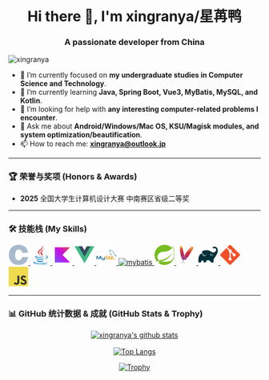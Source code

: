 <h1 align="center">Hi there 👋, I'm xingranya/星苒鸭</h1>
<h3 align="center">A passionate developer from China</h3>

<p align="left"> 
  <img src="https://komarev.com/ghpvc/?username=xingranya&label=Profile%20views&color=0e75b6&style=flat" alt="xingranya" />
</p>

- 🔭 I’m currently focused on **my undergraduate studies in Computer Science and Technology**.
- 🌱 I’m currently learning **Java, Spring Boot, Vue3, MyBatis, MySQL, and Kotlin**.
- 🤔 I’m looking for help with **any interesting computer-related problems I encounter**.
- 💬 Ask me about **Android/Windows/Mac OS, KSU/Magisk modules, and system optimization/beautification**.
- 📫 How to reach me: **xingranya@outlook.jp**

---

### 🏆 荣誉与奖项 (Honors & Awards)

- **2025** 全国大学生计算机设计大赛 中南赛区省级二等奖

---

### 🛠️ 技能栈 (My Skills)

<p align="left">
  <a href="https://www.cprogramming.com/" target="_blank" rel="noreferrer"> 
    <img src="https://raw.githubusercontent.com/devicons/devicon/master/icons/c/c-original.svg" alt="c" width="40" height="40"/> 
  </a> 
  <a href="https://www.java.com" target="_blank" rel="noreferrer"> 
    <img src="https://raw.githubusercontent.com/devicons/devicon/master/icons/java/java-original.svg" alt="java" width="40" height="40"/> 
  </a>
  <a href="https://kotlinlang.org" target="_blank" rel="noreferrer"> 
    <img src="https://raw.githubusercontent.com/devicons/devicon/master/icons/kotlin/kotlin-original.svg" alt="kotlin" width="40" height="40"/> 
  </a>
  <a href="https://vuejs.org/" target="_blank" rel="noreferrer"> 
    <img src="https://raw.githubusercontent.com/devicons/devicon/master/icons/vuejs/vuejs-original.svg" alt="vuejs" width="40" height="40"/> 
  </a>
  <a href="https://www.mysql.com/" target="_blank" rel="noreferrer"> 
    <img src="https://raw.githubusercontent.com/devicons/devicon/master/icons/mysql/mysql-original-wordmark.svg" alt="mysql" width="40" height="40"/> 
  </a> 
  <a href="https://mybatis.org/mybatis-3/" target="_blank" rel="noreferrer">
    <img src="https://raw.githubusercontent.com/devicons/devicon/master/icons/mybatis/mybatis-original-wordmark.svg" alt="mybatis" width="40" height="40"/>
  </a>
  <a href="https://spring.io/" target="_blank" rel="noreferrer"> 
    <img src="https://raw.githubusercontent.com/devicons/devicon/master/icons/spring/spring-original.svg" alt="spring" width="40" height="40"/> 
  </a>
  <a href="https://maven.apache.org/" target="_blank" rel="noreferrer">
    <img src="https://raw.githubusercontent.com/devicons/devicon/master/icons/maven/maven-original.svg" alt="maven" width="40" height="40"/>
  </a>
  <a href="https://gradle.org/" target="_blank" rel="noreferrer">
    <img src="https://raw.githubusercontent.com/devicons/devicon/master/icons/gradle/gradle-plain.svg" alt="gradle" width="40" height="40"/>
  </a>
  <a href="https://git-scm.com/" target="_blank" rel="noreferrer"> 
    <img src="https://raw.githubusercontent.com/devicons/devicon/master/icons/git/git-original.svg" alt="git" width="40" height="40"/> 
  </a> 
  <a href="https://developer.mozilla.org/en-US/docs/Web/JavaScript" target="_blank" rel="noreferrer"> 
    <img src="https://raw.githubusercontent.com/devicons/devicon/master/icons/javascript/javascript-original.svg" alt="javascript" width="40" height="40"/> 
  </a> 
</p>

---

### 📊 GitHub 统计数据 & 成就 (GitHub Stats & Trophy)

<p align="center">
  <a href="https://github.com/anuraghazra/github-readme-stats">
    <img align="center" src="https://github-readme-stats.vercel.app/api?username=xingranya&show_icons=true&theme=radical" alt="xingranya's github stats"/>
  </a>
</p>
<p align="center">
  <a href="https://github.com/anuraghazra/github-readme-stats">
    <img align="center" src="https://github-readme-stats.vercel.app/api/top-langs/?username=xingranya&layout=compact&theme=radical" alt="Top Langs"/>
  </a>
</p>
<p align="center">
  <a href="https://github.com/ryo-ma/github-profile-trophy">
    <img src="https://github-profile-trophy.vercel.app/?username=xingranya&theme=radical&margin-w=15&margin-h=15" alt="Trophy" />
  </a>
</p>
